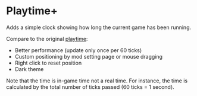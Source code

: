 # Playtime+
Adds a simple clock showing how long the current game has been running.

Compare to the original [playtime](https://mods.factorio.com/mod/playtime):
- Better performance (update only once per 60 ticks)
- Custom positioning by mod setting page or mouse dragging
- Right click to reset position
- Dark theme

Note that the time is in-game time not a real time. For instance, the time is calculated by the total number of ticks passed (60 ticks = 1 second).

